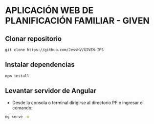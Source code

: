 # APLICACIÓN WEB DE PLANIFICACIÓN FAMILIAR - GIVEN

## Clonar repositorio
```
git clone https://github.com/JessHV/GIVEN-IPS
```

## Instalar dependencias

```
npm install
```

## Levantar servidor de Angular
+ Desde la consola o terminal dirigirse al directorio PF e ingresar el comando:

```bash
ng serve -o
```
